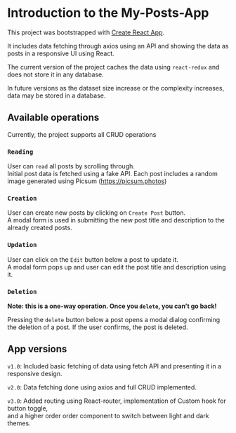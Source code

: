 # Introduction to the My-Posts-App

This project was bootstrapped with [Create React App](https://github.com/facebook/create-react-app).

It includes data fetching through axios using an API and showing the data as posts in a responsive UI using React.

The current version of the project caches the data using `react-redux` and does not store it in any database.

In future versions as the dataset size increase or the complexity increases, data may be stored in a database.

## Available operations

Currently, the project supports all CRUD operations

### `Reading`

User can `read` all posts by scrolling through.\
Initial post data is fetched using a fake API.
Each post includes a random image generated using Picsum (https://picsum.photos)

### `Creation`

User can create new posts by clicking on `Create Post` button.\
A modal form is used in submitting the new post title and description to the already created posts.

### `Updation`

User can click on the `Edit` button below a post to update it.\
A modal form pops up and user can edit the post title and description using it.

### `Deletion`

**Note: this is a one-way operation. Once you `delete`, you can’t go back!**

Pressing the `delete` button below a post opens a modal dialog confirming the deletion of a post. If the user confirms, the post is deleted.

## App versions

`v1.0`: Included basic fetching of data using fetch API and presenting it in a responsive design.

`v2.0`: Data fetching done using axios and full CRUD implemented.

`v3.0`: Added routing using React-router, implementation of Custom hook for button toggle,\
and a higher order order component to switch between light and dark themes.
